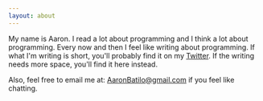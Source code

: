 ```yaml
---
layout: about
---
```


My name is Aaron. I read a lot about programming and I think a lot about programming. Every now and then I feel like writing about programming. If what I'm writing is short, you'll probably find it on my [Twitter](https://www.twitter.com/aaronbatilo). If the writing needs more space, you'll find it here instead.

Also, feel free to email me at: [AaronBatilo@gmail.com](mailto:AaronBatilo@gmail.com) if you feel like chatting.
